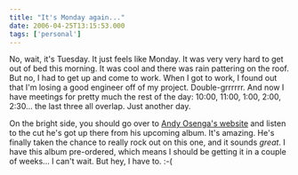 ```yaml
---
title: "It's Monday again..."
date: 2006-04-25T13:15:53.000
tags: ['personal']
---
```


No, wait, it's Tuesday. It just feels like Monday. It was very very hard to get out of bed this morning. It was cool and there was rain pattering on the roof. But no, I had to get up and come to work. When I got to work, I found out that I'm losing a good engineer off of my project. Double-grrrrrr. And now I have meetings for pretty much the rest of the day: 10:00, 11:00, 1:00, 2:00, 2:30... the last three all overlap. Just another day.

On the bright side, you should go over to [Andy Osenga's website](http://www.andrewosenga.com/blog/2006/04/24/after-the-garden/) and listen to the cut he's got up there from his upcoming album. It's amazing. He's finally taken the chance to really rock out on this one, and it sounds _great_. I have this album pre-ordered, which means I should be getting it in a couple of weeks... I can't wait. But hey, I have to. :-(
